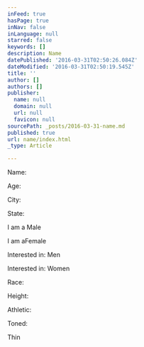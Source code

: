 ```yaml
---
inFeed: true
hasPage: true
inNav: false
inLanguage: null
starred: false
keywords: []
description: Name
datePublished: '2016-03-31T02:50:26.084Z'
dateModified: '2016-03-31T02:50:19.545Z'
title: ''
author: []
authors: []
publisher:
  name: null
  domain: null
  url: null
  favicon: null
sourcePath: _posts/2016-03-31-name.md
published: true
url: name/index.html
_type: Article

---
```

Name:

Age:

City:

State:

I am a Male

I am aFemale

Interested in: Men

Interested in: Women

Race:

Height:

Athletic:

Toned:

Thin